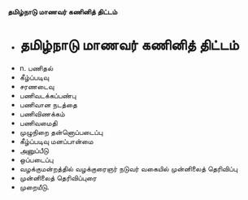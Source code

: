 **தமிழ்நாடு மாணவர் கணினித் திட்டம்**
- # தமிழ்நாடு மாணவர் கணினித் திட்டம்
- n. பணிதல்
- கீழ்ப்படிவு
- சரணடைவு
- பணிவடக்கப்பண்பு
- பணிவான நடத்தை
- பணிவிணக்கம்
- பணிவமைதி
-  முழுநிறை தன்னொப்படைப்பு
- கீழ்ப்படிவு மனப்பான்மை
- அனுப்பீடு
-  ஒப்படைப்பு
- வழக்குமன்றத்தில் வழக்குரைஞர் நடுவர் வகையில் முன்னிலைத் தெரிவிப்பு
- முன்னிலைத் தெரிவிப்புரை
- முறையீடு.

